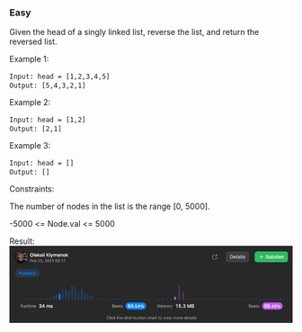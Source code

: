 ### Easy

Given the head of a singly linked list, reverse the list, and return the reversed list.


Example 1:
```
Input: head = [1,2,3,4,5]
Output: [5,4,3,2,1]
```
Example 2:
```
Input: head = [1,2]
Output: [2,1]
```

Example 3:
```
Input: head = []
Output: []
```

Constraints:

The number of nodes in the list is the range [0, 5000].

-5000 <= Node.val <= 5000

Result:
![img.png](img.png)